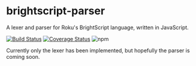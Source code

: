 # brightscript-parser

A lexer and parser for Roku's BrightScript language, written in JavaScript.

[![Build Status](https://travis-ci.org/TwitchBronBron/brightscript-parser.svg?branch=master)](https://travis-ci.org/TwitchBronBron/brightscript-parser)
[![Coverage Status](https://coveralls.io/repos/github/TwitchBronBron/brightscript-parser/badge.svg?branch=master)](https://coveralls.io/github/TwitchBronBron/brightscript-parser?branch=master)
![npm](https://img.shields.io/npm/v/brightscript-parser.svg)



Currently only the lexer has been implemented, but hopefully the parser is coming soon.
